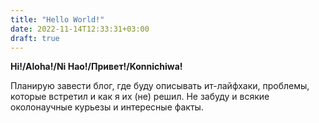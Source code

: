 ```yaml
---
title: "Hello World!"
date: 2022-11-14T12:33:31+03:00
draft: true
---
```


 **Hi!/Aloha!/Ni Hao!/Привет!/Konnichiwa!**

Планирую завести блог, где буду описывать ит-лайфхаки, проблемы, которые встретил и как я их (не) решил. Не забуду и всякие околонаучные курьезы и интересные факты. 

